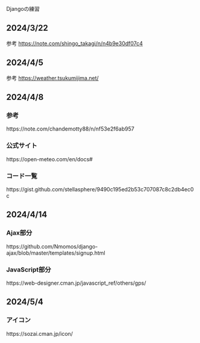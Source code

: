 Djangoの練習

## 2024/3/22
参考
https://note.com/shingo_takagi/n/n4b9e30df07c4

## 2024/4/5
参考
https://weather.tsukumijima.net/

## 2024/4/8
<h3>参考</h3>
https://note.com/chandemotty88/n/nf53e2f6ab957
<h3>公式サイト</h3>
https://open-meteo.com/en/docs#
<h3>コード一覧</h3>
https://gist.github.com/stellasphere/9490c195ed2b53c707087c8c2db4ec0c

## 2024/4/14
<h3>Ajax部分</h3>
https://github.com/Nmomos/django-ajax/blob/master/templates/signup.html
<h3>JavaScript部分</h3>
https://web-designer.cman.jp/javascript_ref/others/gps/

## 2024/5/4
<h3>アイコン</h3>
https://sozai.cman.jp/icon/
